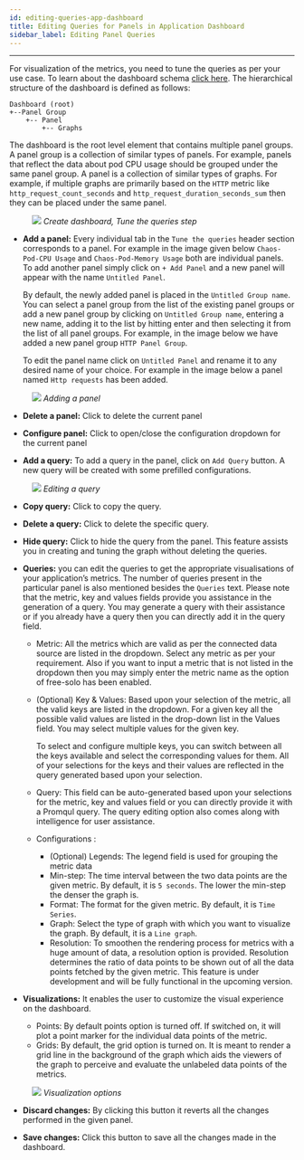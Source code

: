 ```yaml
---
id: editing-queries-app-dashboard
title: Editing Queries for Panels in Application Dashboard
sidebar_label: Editing Panel Queries
---
```


___

For visualization of the metrics, you need to tune the queries as per your use case. To learn about the dashboard schema [click here](https://raw.githubusercontent.com/litmuschaos/litmus/master/monitoring/portal-dashboards/schema.json). The hierarchical structure of the dashboard is defined as follows:
 
```
Dashboard (root)
+--Panel Group
    +-- Panel
      	+-- Graphs
```

The dashboard is the root level element that contains multiple panel groups. A panel group is a collection of similar types of panels. For example, panels that reflect the data about pod CPU usage should be grouped under the same panel group. A panel is a collection of similar types of graphs. For example, if multiple graphs are primarily based on the `HTTP` metric like `http_request_count_seconds` and `http_request_duration_seconds_sum` then they can be placed under the same panel. 

<figure>
<img src={require('../assets/user-guides/observability/setup/create-dashboard-tune-queries.png').default} />
<i>Create dashboard, Tune the queries step</i>
</figure>

- **Add a panel:** Every individual tab in the `Tune the queries` header section corresponds to a panel. For example in the image given below  `Chaos-Pod-CPU Usage` and `Chaos-Pod-Memory Usage` both are individual panels. To add another panel simply click on `+ Add Panel` and a new panel will appear with the name `Untitled Panel`.

  By default, the newly added panel is placed in the `Untitled Group name`. You can select a panel group from the list of the existing panel groups or add a new panel group by clicking on `Untitled Group name`, entering a new name, adding it to the list by hitting enter and then selecting it from the list of all panel groups. For example, in the image below we have added a new panel group `HTTP Panel Group`.

  To edit the panel name click on `Untitled Panel` and rename it to any desired name of your choice. For example in the image below a panel named `Http requests` has been added.

<figure>
<img src={require('../assets/user-guides/observability/setup/create-dashboard-add-panel.png').default} />
<i>Adding a panel</i>
</figure>


- **Delete a panel:** Click to delete the current panel 
- **Configure panel:** Click to open/close the configuration dropdown for the current panel 

- **Add a query:** To add a query in the panel, click on `Add Query` button. 
A new query will be created with some prefilled configurations.

<figure>
<img src={require('../assets/user-guides/observability/setup/create-dashboard-edit-query.png').default} />
<i>Editing a query</i>
</figure>

- **Copy query:** Click to copy the query.
- **Delete a query:** Click to delete the specific query.
- **Hide query:**  Click to hide the query from the panel. This feature assists you in creating and tuning the graph without deleting the queries. 
- **Queries:** you can edit the queries to get the appropriate visualisations of your application’s metrics. The number of queries present in the particular panel is also mentioned besides the `Queries` text. Please note that the metric, key and values fields provide you assistance in the generation of a query. You may generate a query with their assistance or if you already have a query then you can directly add it in the query field.
  - Metric: All the metrics which are valid as per the connected data source are listed in the dropdown. Select any metric as per your requirement. Also if you want to input a metric that is not listed in the dropdown then you may simply enter the metric name as the option of free-solo has been enabled. 
  - (Optional) Key & Values:  Based upon your selection of the metric, all the valid keys are listed in the dropdown. For a given key all the possible valid values are listed in the drop-down list in the Values field. You may select multiple values for the given key.
  
    To select and configure multiple keys, you can switch between all the keys available and select the corresponding values for them. All of your selections for the keys and their values are reflected in the query generated based upon your selection.

  - Query: This field can be auto-generated based upon your selections for the metric, key and values field or you can directly provide it with a Promqul query. The query editing option also comes along with intelligence for user assistance. 

  - Configurations :
    - (Optional) Legends: The legend field is used for grouping the metric data
    - Min-step: The time interval between the two data points are the given metric. By default, it is `5 seconds`. The lower the min-step the denser the graph is.
    - Format: The format for the given metric. By default, it is `Time Series`.
    - Graph: Select the type of graph with which you want to visualize the graph. By default, it is a `Line graph`.
    - Resolution: To smoothen the rendering process for metrics with a huge amount of data, a resolution option is provided. Resolution determines the ratio of data points to be shown out of all the data points fetched by the given metric. This feature is under development and will be fully functional in the upcoming version.

- **Visualizations:**
It enables the user to customize the visual experience on the dashboard. 
  - Points: By default points option is turned off. If switched on, it will plot a point marker for the individual data points of the metric.  
  - Grids: By default, the grid option is turned on. It is meant to render a grid line in the background of the graph which aids the viewers of the graph to perceive and evaluate the unlabeled data points of the metrics.   

<figure>
<img src={require('../assets/user-guides/observability/setup/create-dashboard-visualization-options.png').default} />
<i>Visualization options</i>
</figure>


- **Discard changes:** By clicking this button it reverts all the changes performed in the given panel.

- **Save changes:** Click this button to save all the changes made in the dashboard.
